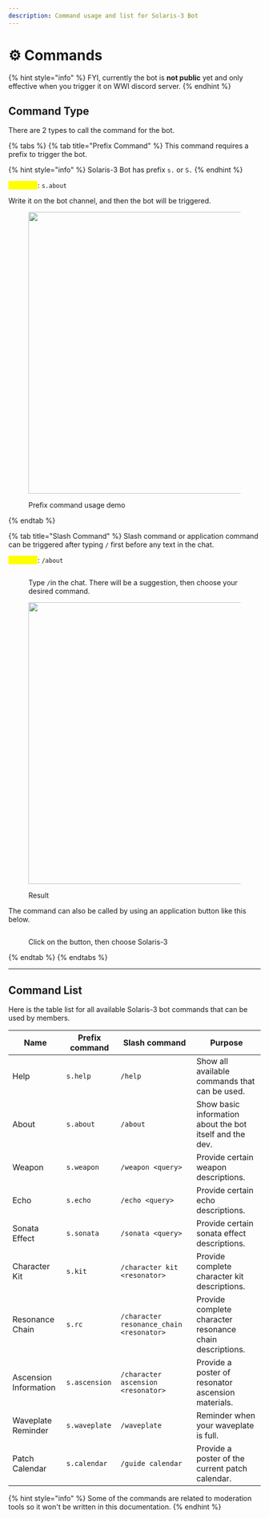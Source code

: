 ```yaml
---
description: Command usage and list for Solaris-3 Bot
---
```


# ⚙️ Commands

{% hint style="info" %}
FYI, currently the bot is **not public** yet and only effective when you trigger it on WWI discord server.
{% endhint %}

## Command Type

There are 2 types to call the command for the bot.

{% tabs %}
{% tab title="Prefix Command" %}
This command requires a prefix to trigger the bot.

{% hint style="info" %}
Solaris-3 Bot has prefix `s.` or `S.`&#x20;
{% endhint %}

<mark style="color:yellow;">**Example**</mark>: `s.about`

Write it on the bot channel, and then the bot will be triggered.

<figure><img src="https://cdn.discordapp.com/attachments/1200750972788555836/1336227607238414397/image.png?ex=67a6feef&is=67a5ad6f&hm=0ef679cfc235916ff3fd61212eebdf29e56ab1ab283ac5bdf90d4a2f297d9fe9&" alt="" width="563"><figcaption><p>Prefix command usage demo</p></figcaption></figure>
{% endtab %}

{% tab title="Slash Command" %}
Slash command or application command can be triggered after typing `/` first before any text in the chat.&#x20;

<mark style="color:yellow;">**Example**</mark>: `/about`

<figure><img src="https://cdn.discordapp.com/attachments/1200750972788555836/1336228180578795591/image.png?ex=67a30af8&#x26;is=67a1b978&#x26;hm=3984d1e7dfc3d7db170dd125fdab4de82489b33d8abf27a581bc6870489551ee&#x26;" alt=""><figcaption><p>Type <code>/</code>in the chat. There will be a suggestion, then choose your desired command.</p></figcaption></figure>

<figure><img src="https://cdn.discordapp.com/attachments/1200750972788555836/1336228481444483124/image.png?ex=67a6ffbf&is=67a5ae3f&hm=adcc98bf6a4f85d250a7868c5e1855ff362f56679174e25b577ac6768462793f&" alt="" width="563"><figcaption><p>Result</p></figcaption></figure>

The command can also be called by using an application button like this below.

<figure><img src="https://cdn.discordapp.com/attachments/1200750972788555836/1336229438257627166/image.png?ex=67a700a4&is=67a5af24&hm=96cb8fb7ed5be61a62858d839fd24542ee7f495660efc07ccd3c9d1ce52db58c&" alt=""><figcaption><p>Click on the button, then choose Solaris-3</p></figcaption></figure>
{% endtab %}
{% endtabs %}

***

## Command List

Here is the table list for all available Solaris-3 bot commands that can be used by members.

<table data-full-width="true"><thead><tr><th>Name</th><th>Prefix command</th><th>Slash command</th><th>Purpose</th></tr></thead><tbody><tr><td>Help</td><td><code>s.help</code></td><td><code>/help</code></td><td>Show all available commands that can be used.</td></tr><tr><td>About</td><td><code>s.about</code></td><td><code>/about</code></td><td>Show basic information about the bot itself and the dev.</td></tr><tr><td>Weapon</td><td><code>s.weapon</code></td><td><code>/weapon &#x3C;query></code></td><td>Provide certain weapon descriptions.</td></tr><tr><td>Echo</td><td><code>s.echo</code></td><td><code>/echo &#x3C;query></code></td><td>Provide certain echo descriptions.</td></tr><tr><td>Sonata Effect</td><td><code>s.sonata</code></td><td><code>/sonata &#x3C;query></code></td><td>Provide certain sonata effect descriptions.</td></tr><tr><td>Character Kit</td><td><code>s.kit</code></td><td><code>/character kit &#x3C;resonator></code></td><td>Provide complete character kit descriptions. </td></tr><tr><td>Resonance Chain</td><td><code>s.rc</code></td><td><code>/character resonance_chain &#x3C;resonator></code></td><td>Provide complete character resonance chain descriptions. </td></tr><tr><td>Ascension Information</td><td><code>s.ascension</code></td><td><code>/character ascension &#x3C;resonator></code></td><td>Provide a poster of resonator ascension materials.</td></tr><tr><td>Waveplate Reminder</td><td><code>s.waveplate</code></td><td><code>/waveplate</code></td><td>Reminder when your waveplate is full.</td></tr><tr><td>Patch Calendar</td><td><code>s.calendar</code></td><td><code>/guide calendar</code></td><td>Provide a poster of the current patch calendar.</td></tr></tbody></table>

{% hint style="info" %}
Some of the commands are related to moderation tools so it won't be written in this documentation.
{% endhint %}

